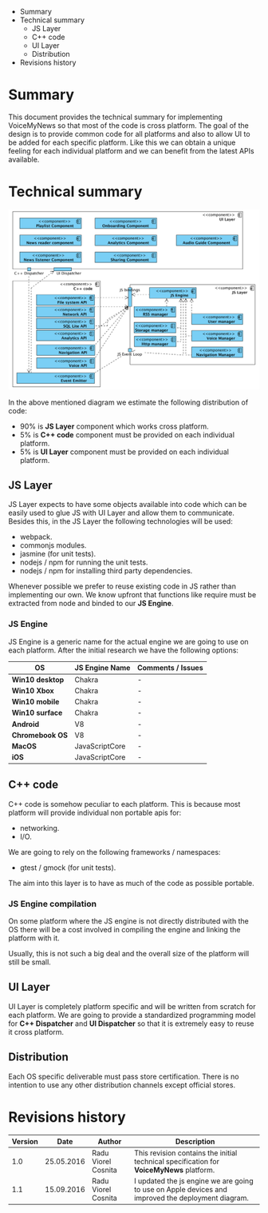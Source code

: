 <!-- MarkdownTOC -->

- Summary
- Technical summary
    - JS Layer
    - C++ code
    - UI Layer
    - Distribution
- Revisions history

<!-- /MarkdownTOC -->


# Summary

This document provides the technical summary for implementing VoiceMyNews so that most of the code is cross platform. The goal of the design is to provide common code for all platforms and also to allow UI to be added for each specific platform. Like this we can obtain a unique feeling for each individual platform and we can benefit from the latest APIs available.

# Technical summary

![Platform components](images/platform_components.png?raw=true)

In the above mentioned diagram we estimate the following distribution of code:

* 90% is **JS Layer** component which works cross platform.
* 5% is **C++ code** component must be provided on each individual platform.
* 5% is **UI Layer** component must be provided on each individual platform.

## JS Layer

JS Layer expects to have some objects available into code which can be easily used to glue JS with UI Layer and allow them to communicate. Besides this, in the JS Layer the following technologies will be used:

* webpack.
* commonjs modules.
* jasmine (for unit tests).
* nodejs / npm for running the unit tests.
* nodejs / npm for installing third party dependencies.

Whenever possible we prefer to reuse existing code in JS rather than implementing our own. We know upfront that functions like require must be extracted from node and binded to our **JS Engine**.

### JS Engine

JS Engine is a generic name for the actual engine we are going to use on each platform. After the initial research we have the following options:

| **OS** | **JS Engine Name** | **Comments / Issues** |
|--------|--------------------|-----------------------|
| **Win10 desktop**| Chakra | - |
| **Win10 Xbox**| Chakra | - |
| **Win10 mobile**| Chakra | - |
| **Win10 surface**| Chakra | - |
| **Android**| V8 | - |
| **Chromebook OS** | V8 | - |
| **MacOS** | JavaScriptCore | - |
| **iOS** | JavaScriptCore | - |

## C++ code

C++ code is somehow peculiar to each platform. This is because most platform will provide individual non portable apis for:

* networking.
* I/O.

We are going to rely on the following frameworks / namespaces:

* gtest / gmock (for unit tests).

The aim into this layer is to have as much of the code as possible portable.

### JS Engine compilation

On some platform where the JS engine is not directly distributed with the OS there will be a cost involved in compiling the engine and linking the platform with it.

Usually, this is not such a big deal and the overall size of the platform will still be small.

## UI Layer

UI Layer is completely platform specific and will be written from scratch for each platform. We are going to provide a standardized programming model for **C++ Dispatcher** and **UI Dispatcher** so that it is extremely easy to reuse it cross platform.

## Distribution

Each OS specific deliverable must pass store certification. There is no intention to use any other distribution channels except official stores.

# Revisions history

| **Version** | **Date** | **Author** | **Description** |
|-------------|----------|------------|-----------------|
| 1.0 | 25.05.2016 | Radu Viorel Cosnita | This revision contains the initial technical specification for **VoiceMyNews** platform. |
| 1.1 | 15.09.2016 | Radu Viorel Cosnita | I updated the js engine we are going to use on Apple devices and improved the deployment diagram. |